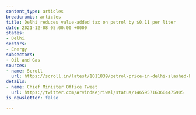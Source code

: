 ```yaml
---
content_type: articles
breadcrumbs: articles
title: Delhi reduces value-added tax on petrol by $0.11 per liter
date: 2021-12-08 05:00:00 +0000
states:
- Delhi
sectors:
- Energy
subsectors:
- Oil and Gas
sources:
- name: Scroll
  url: https://scroll.in/latest/1011839/petrol-price-in-delhi-slashed-by-rs-8-as-government-reduces-value-added-tax
details:
- name: Chief Minister Office Tweet
  url: https://twitter.com/ArvindKejriwal/status/1465957163604475905
is_newsletter: false

---
```

